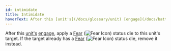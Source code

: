 ```yaml
---
id: intimidate
title: Intimidate
hoverText: After this [unit's](/docs/glossary/unit) [engage](/docs/battles/adventurer-turn/engage), apply a [Fear](/docs/battles/status-effects/fear) status die to this unit's target. If the target already has a [Fear](/docs/battles/status-effects/fear) status die, remove it instead.
---
```


After this [unit's](/docs/glossary/unit) [engage](/docs/battles/adventurer-turn/engage), apply a [Fear](/docs/battles/status-effects/fear) (<img src="/icons/fear.svg" alt="Fear Icon" class="icon-svg" />) status die to this unit's target. If the target already has a [Fear](/docs/battles/status-effects/fear) (<img src="/icons/fear.svg" alt="Fear Icon" class="icon-svg" />) status die, remove it instead.
